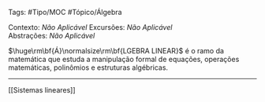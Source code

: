 Tags: #Tipo/MOC  #Tópico/Álgebra

Contexto: _Não Aplicável_ 
Excursões: _Não Aplicável_  
Abstrações: _Não Aplicável_ 

$\huge\rm\bf{Á}\normalsize\rm\bf{LGEBRA LINEAR}$ é o ramo da matemática que estuda a manipulação formal de equações, operações matemáticas, polinômios e estruturas algébricas.

---
[[Sistemas lineares]]